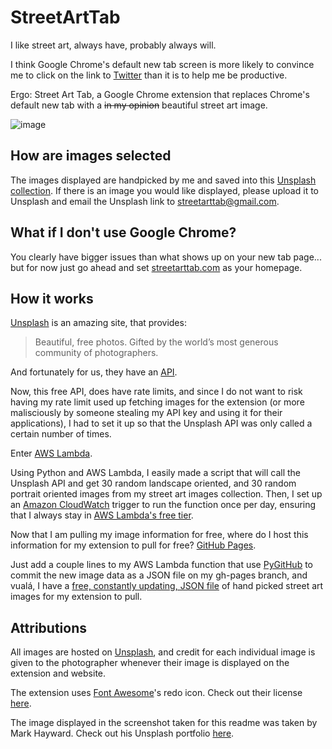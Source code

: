 # StreetArtTab

I like street art, always have, probably always will.

I think Google Chrome's default new tab screen is more likely to convince me to click on the link to [Twitter](https://twitter.com/PeteTalksWeb/) than
it is to help me be productive.

Ergo: Street Art Tab, a Google Chrome extension that replaces Chrome's default new tab with a ~~in my opinion~~ beautiful 
street art image.

![image](https://user-images.githubusercontent.com/3345162/48524418-cfb60480-e845-11e8-9475-f8c02de8ab80.png)

## How are images selected

The images displayed are handpicked by me and saved into this [Unsplash collection](https://unsplash.com/collections/3274043/street-art).
If there is an image you would like displayed, please upload it to Unsplash and email the Unsplash link to [streetarttab@gmail.com](mailto:streetarttab@gmail.com).

## What if I don't use Google Chrome?

You clearly have bigger issues than what shows up on your new tab page... but for now just go ahead and set [streetarttab.com](https://streetarttab.com/) as your homepage.

## How it works

[Unsplash](https://unsplash.com/) is an amazing site, that provides:

> Beautiful, free photos. Gifted by the world’s most generous community of photographers.

And fortunately for us, they have an [API](https://unsplash.com/developers).

Now, this free API, does have rate limits, and since I do not want to risk having my rate limit used up fetching images for the
extension (or more malisciously by someone stealing my API key and using it for their applications), I had to set it up so that
the Unsplash API was only called a certain number of times.

Enter [AWS Lambda](https://aws.amazon.com/free/webapps/?sc_channel=PS&sc_campaign=acquisition_US&sc_publisher=google&sc_medium=ACQ-P%7CPS-GO%7CBrand%7CDesktop%7CSU%7CCompute%7CLambda%7CUS%7CEN%7CText&sc_content=lambda_e&sc_detail=aws%20lambda&sc_category=Compute&sc_segment=293647287583&sc_matchtype=e&sc_country=US&s_kwcid=AL!4422!3!293647287583!e!!g!!aws%20lambda&ef_id=CjwKCAiArK_fBRABEiwA0gOOc0AwtmO9vIaIxjmDcwQqLGN0uqgaAvlCX1KsNkJjHvDm9l37l-YweRoClvwQAvD_BwE:G:s).

Using Python and AWS Lambda, I easily made a script that will call the Unsplash API and get 30 random landscape oriented, 
and 30 random portrait oriented images from my street art images collection. Then, I set up an [Amazon CloudWatch](https://docs.aws.amazon.com/lambda/latest/dg/tutorial-scheduled-events-schedule-expressions.html) 
trigger to run the function once per day, ensuring that I always stay in [AWS Lambda's free tier](https://aws.amazon.com/lambda/pricing/).

Now that I am pulling my image information for free, where do I host this information for my extension to pull for free? 
[GitHub Pages](https://pages.github.com/). 

Just add a couple lines to my AWS Lambda function that use [PyGitHub](https://github.com/PyGithub/PyGithub)
to commit the new image data as a JSON file on my gh-pages branch, and vualá, I have a [free, constantly updating, JSON file](https://streetarttab.com/unsplashLinks.json)
of hand picked street art images for my extension to pull.

## Attributions

All images are hosted on [Unsplash](https://unsplash.com/), and credit for each individual image is given to the photographer
whenever their image is displayed on the extension and website.

The extension uses [Font Awesome](https://fontawesome.com/)'s redo icon. Check out their license [here](https://fontawesome.com/license).

The image displayed in the screenshot taken for this readme was taken by Mark Hayward. Check out his Unsplash portfolio [here](https://unsplash.com/@mhayward).

